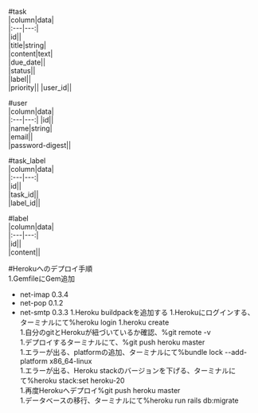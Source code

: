 #task  
|column|data|  
|:---|---:|   
|id||  
|title|string|    
|content|text|    
|due_date||   
|status||   
|label||  
|priority||
|user_id||

#user  
|column|data|  
|:---|---:| 
|id||  
|name|string|  
|email||  
|password-digest||  

#task_label  
|column|data|  
|:---|---:|   
|id||  
|task_id||  
|label_id||  

#label  
|column|data|  
|:---|---:|  
|id||  
|content|| 

#Herokuへのデプロイ手順  
1.GemfileにGem追加  
- net-imap 0.3.4
- net-pop 0.1.2
- net-smtp 0.3.3 
1.Heroku buildpackを追加する 
1.Herokuにログインする、ターミナルにて%heroku login
1.heroku create  
1.自分のgitとHerokuが紐づいているか確認、%git remote -v  
1.デプロイするターミナルにて、%git push heroku master  
1.エラーが出る、platformの追加、ターミナルにて%bundle lock --add-platform x86_64-linux  
1.エラーが出る、Heroku stackのバージョンを下げる、ターミナルにて%heroku stack:set heroku-20  
1.再度Herokuへデプロイ%git push heroku master  
1.データベースの移行、ターミナルにて%heroku run rails db:migrate  
